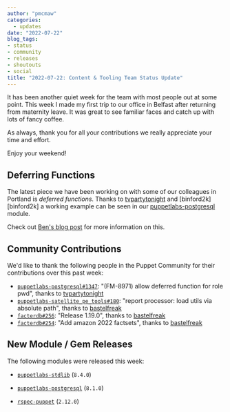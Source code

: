 ```yaml
---
author: "pmcmaw"
categories:
  - updates
date: "2022-07-22"
blog_tags:
- status
- community
- releases
- shoutouts
- social
title: "2022-07-22: Content & Tooling Team Status Update"
---
```


It has been another quiet week for the team with most people out at some point. This week I made my first trip to our office in Belfast after returning from maternity leave. It was great to see familiar faces and catch up with lots of fancy coffee.

As always, thank you for all your contributions we really appreciate your time and effort. 

Enjoy your weekend!

## Deferring Functions

The latest piece we have been working on with some of our colleagues in Portland is *deferred functions*. Thanks to [tvpartytonight][tvpartytonight] and [binford2k][binford2k] a working example can be seen in our [puppetlabs-postgresql][puppetlabs-postgresql] module. 

Check out [Ben's blog post](https://dev.to/puppet/updating-puppet-modules-for-deferred-functions-5d6k) for more information on this.

## Community Contributions

We'd like to thank the following people in the Puppet Community for their contributions over this past week:

- [`puppetlabs-postgresql#1347`][puppetlabs-postgresql-pr-1347]: "(FM-8971) allow deferred function for role pwd", thanks to [tvpartytonight][tvpartytonight]
- [`puppetlabs-satellite_pe_tools#180`][puppetlabs-satellite_pe_tools-pr-180]: "report processor: load utils via absolute path", thanks to [bastelfreak][bastelfreak]
- [`facterdb#256`][facterdb-pr-256]: "Release 1.19.0", thanks to [bastelfreak][bastelfreak]
- [`facterdb#254`][facterdb-pr-254]: "Add amazon 2022 factsets", thanks to [bastelfreak][bastelfreak]

## New Module / Gem Releases

The following modules were released this week:

- [`puppetlabs-stdlib`][puppetlabs-stdlib] (`8.4.0`)
- [`puppetlabs-postgresql`][puppetlabs-postgresql] (`8.1.0`)
- [`rspec-puppet`][rspec-puppet] (`2.12.0`)

  [puppetlabs-stdlib]: https://github.com/puppetlabs/puppetlabs-stdlib
  [puppetlabs-postgresql]: https://github.com/puppetlabs/puppetlabs-postgresql
  [rspec-puppet]: https://github.com/puppetlabs/rspec-puppet
  [puppetlabs-postgresql-pr-1347]: https://github.com/puppetlabs/puppetlabs-postgresql/pull/1347
  [tvpartytonight]: https://github.com/tvpartytonight
  [puppetlabs-satellite_pe_tools-pr-180]: https://github.com/puppetlabs/puppetlabs-satellite_pe_tools/pull/180
  [bastelfreak]: https://github.com/bastelfreak
  [facterdb-pr-256]: https://github.com/voxpupuli/facterdb/pull/256
  [facterdb-pr-254]: https://github.com/voxpupuli/facterdb/pull/254
